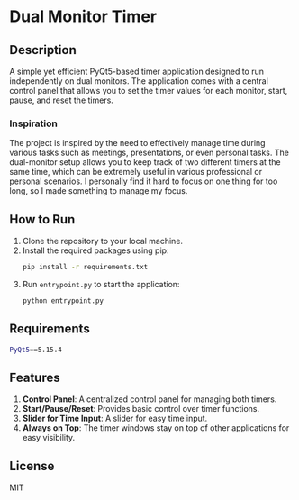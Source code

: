 # Dual Monitor Timer

## Description

A simple yet efficient PyQt5-based timer application designed to run independently on dual monitors. The application comes with a central control panel that allows you to set the timer values for each monitor, start, pause, and reset the timers.

### Inspiration

The project is inspired by the need to effectively manage time during various tasks such as meetings, presentations, or even personal tasks. The dual-monitor setup allows you to keep track of two different timers at the same time, which can be extremely useful in various professional or personal scenarios. I personally find it hard to focus on one thing for too long, so I made something to manage my focus. 

## How to Run

1. Clone the repository to your local machine.
2. Install the required packages using pip:
    ```bash
    pip install -r requirements.txt
    ```
3. Run `entrypoint.py` to start the application:
    ```bash
    python entrypoint.py
    ```
## Requirements
```bash
PyQt5==5.15.4
```
## Features


1. **Control Panel**: A centralized control panel for managing both timers.
2. **Start/Pause/Reset**: Provides basic control over timer functions.
3. **Slider for Time Input**: A slider for easy time input.
4. **Always on Top**: The timer windows stay on top of other applications for easy visibility.

## License

MIT

